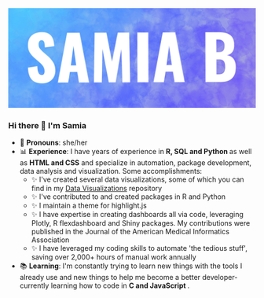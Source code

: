 <img src='https://github.com/samiaab1990/samiaab1990/blob/b1b6ae4abfc9049c05114c9e65cc1fbbf965cfd9/samia_b_header_small.png'>

### Hi there 👋 I'm Samia

- 🙂 <b>Pronouns</b>: she/her
- 📊 <b>Experience</b>: I have years of experience in <b> R, SQL and Python </b> as well as <b>HTML and CSS</b> and specialize in automation, package development, data analysis and visualization. Some accomplishments:
  - ✨ I've created several data visualizations, some of which you can find in my [Data Visualizations](https://github.com/samiaab1990/Data-Visualizations) repository
  - ✨ I've contributed to and created packages in R and Python
  - ✨ I maintain a theme for highlight.js 
  - ✨ I have expertise in creating dashboards all via code, leveraging Plotly, R flexdashboard and Shiny packages. My contributions were published in the Journal of the American Medical Informatics Association
  - ✨ I have leveraged my coding skills to automate 'the tedious stuff', saving over 2,000+ hours of manual work annually 
- 📚 <b>Learning</b>: I'm constantly trying to learn new things with the tools I already use and new things to help me become a better developer-currently learning how to code in <b> C and JavaScript </b>. 
<!--
**samiaab1990/samiaab1990** is a ✨ _special_ ✨ repository because its `README.md` (this file) appears on your GitHub profile.


Here are some ideas to get you started:

- 🔭 I’m currently working on ...
- 🌱 I’m currently learning ...
- 👯 I’m looking to collaborate on ...
- 🤔 I’m looking for help with ...
- 💬 Ask me about ...
- 📫 How to reach me: ...

- ⚡ Fun fact: ...
-->
